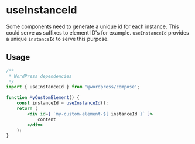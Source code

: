 useInstanceId
==============

Some components need to generate a unique id for each instance. This could serve as suffixes to element ID's for example. `useInstanceId` provides a unique `instanceId` to serve this purpose.

## Usage

```jsx
/**
 * WordPress dependencies
 */
import { useInstanceId } from '@wordpress/compose';

function MyCustomElement() {
	const instanceId = useInstanceId();
	return (
		<div id={ `my-custom-element-${ instanceId }` }>
			content
		</div>
	);
}
```
